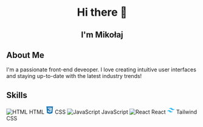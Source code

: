 <h1 align="center">Hi there 👋</h1>
<h2 align="center">I'm Mikołaj</h2>

## About Me

<p>I'm a passionate front-end deveoper. I love creating intuitive user interfaces and staying up-to-date with the latest industry trends!</p>

## Skills
<p><img src="https://www.w3.org/html/logo/downloads/HTML5_Logo_256.png" alt="HTML" width="20" height="20"/> HTML
<img src="https://raw.githubusercontent.com/devicons/devicon/1119b9f84c0290e0f0b38982099a2bd027a48bf1/icons/css3/css3-plain.svg" alt="CSS" width="20" height="20"/> CSS
<img src="https://upload.wikimedia.org/wikipedia/commons/thumb/9/99/Unofficial_JavaScript_logo_2.svg/1024px-Unofficial_JavaScript_logo_2.svg.png" alt="JavaScript" width="20" height="20"/> JavaScript
<img src="https://upload.wikimedia.org/wikipedia/commons/thumb/a/a7/React-icon.svg/1280px-React-icon.svg.png" alt="React" width="20" height="20"/> React
<img src="https://raw.githubusercontent.com/devicons/devicon/1119b9f84c0290e0f0b38982099a2bd027a48bf1/icons/tailwindcss/tailwindcss-plain.svg" alt="Tailwind CSS" width="20" height="20"/> Tailwind CSS</p>

